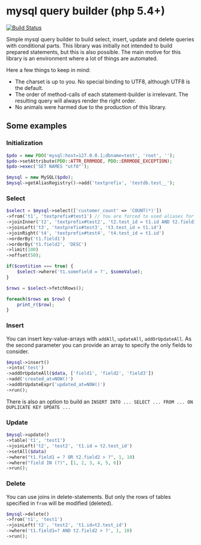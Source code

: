 mysql query builder (php 5.4+)
==============================

[![Build Status](https://travis-ci.org/rkrx/php-mysql-query-builder.svg)](https://travis-ci.org/rkrx/php-mysql-query-builder)

Simple mysql query builder to build select, insert, update and delete queries with conditional parts.
This library was initially not intended to build prepared statements, but this is also possible.
The main motive for this library is an environment where a lot of things are automated.

Here a few things to keep in mind:

* The charset is up to you. No special binding to UTF8, although UTF8 is the default.
* The order of method-calls of each statement-builder is irrelevant. The resulting query will always render the right order.
* No animals were harmed due to the production of this library.

## Some examples

### Initialization

```PHP
$pdo = new PDO('mysql:host=127.0.0.1;dbname=test', 'root', '');
$pdo->setAttribute(PDO::ATTR_ERRMODE, PDO::ERRMODE_EXCEPTION);
$pdo->exec('SET NAMES "utf8"');

$mysql = new MySQL($pdo);
$mysql->getAliasRegistry()->add('textprefix', 'testdb.test__');
```

### Select

```PHP
$select = $mysql->select(['customer_count' => 'COUNT(*)'])
->from('t1', 'textprefix#test1') // You are forced to used aliases for tables.
->joinInner('t2', 'textprefix#test2', 't2.test_id = t1.id AND t2.field1 = ?', 123)
->joinLeft('t3', 'textprefix#test3', 't3.test_id = t1.id')
->joinRight('t4', 'textprefix#test4', 't4.test_id = t1.id')
->orderBy('t1.field1')
->orderBy('t1.field2', 'DESC')
->limit(100)
->offset(50);

if($contition === true) {
	$select->where('t1.somefield = ?', $someValue);
}

$rows = $select->fetchRows();

foreach($rows as $row) {
	print_r($row);
}
```

### Insert

You can insert key-value-arrays with `addAll`, `updateAll`, `addOrUpdateAll`. As the second parameter you can provide an array to specify the only fields to consider. 

```PHP
$mysql->insert()
->into('test')
->addOrUpdateAll($data, ['field1', 'field2', 'field3'])
->add('created_at=NOW()')
->addOrUpdateExpr('updated_at=NOW()')
->run();
```

There is also an option to build an `INSERT INTO ... SELECT ... FROM ... ON DUPLICATE KEY UPDATE ...`

### Update

```PHP
$mysql->update()
->table('t1', 'test1')
->joinLeft('t2', 'test2', 't1.id = t2.test_id')
->setAll($data)
->where("t1.field1 = ? OR t2.field2 > ?", 1, 10)
->where("field IN (?)", [1, 2, 3, 4, 5, 6])
->run();
```

### Delete

You can use joins in delete-statements. But only the rows of tables specified in `from` will be modified (deleted).

```PHP
$mysql->delete()
->from('t1', 'test1')
->joinLeft('t2', 'test2', 't1.id=t2.test_id')
->where('t1.field1=? AND t2.field2 > ?', 1, 10)
->run();
```
